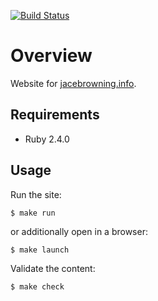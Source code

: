 [![Build Status](https://travis-ci.org/jacebrowning/jacebrowning.info.svg?branch=master)](https://travis-ci.org/jacebrowning/jacebrowning.info)

# Overview

Website for [jacebrowning.info](https://jacebrowning.info/).

## Requirements

* Ruby 2.4.0

## Usage

Run the site:

```
$ make run
```

or additionally open in a browser:

```
$ make launch
```

Validate the content:

```
$ make check
```
